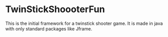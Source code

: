 # TwinStickShoooterFun
This is the initial framework for a twinstick shooter game. It is made in java with only standard packages like Jframe.
